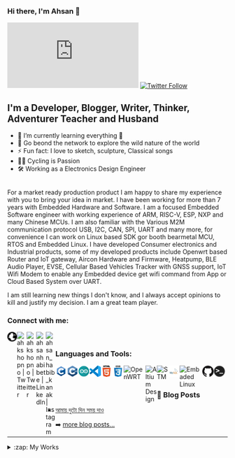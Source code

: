 ### Hi there, I'm Ahsan 👋

[![Website](https://img.shields.io/website?label=itsahsan.me&style=for-the-badge&url=https%3A%2F%2itsahsan.me)](https://itsahsan.me/)
[![Twitter Follow](https://img.shields.io/twitter/follow/ahkshopno?color=1DA1F2&logo=twitter&style=for-the-badge)](https://twitter.com/intent/follow?original_referer=https%3A%2F%2Fgithub.com%2FcodeSTACKr&screen_name=ahkshopno)

## I'm a Developer, Blogger, Writer, Thinker, Adventurer Teacher and Husband

- 🌱 I’m currently learning everything 🤣
- 🧳 Go beond the network to explore the wild nature of the world
- ⚡ Fun fact: I love to sketch, sculpture, Classical songs
- 🚴‍♂️ Cycling is Passion
- 🛠 Working as a Electronics Design Engineer
<br />
For a market ready production product I am happy to share my experience with you to bring your idea in market. I have been working for more than 7 years with Embedded Hardware and Software. I am a focused Embedded Software engineer with working experience of ARM, RISC-V, ESP, NXP and many Chinese MCUs. I am also familiar with the Various M2M communication protocol USB, I2C, CAN, SPI, UART and many more, for convenience I can work on Linux based SDK gor booth bearmetal MCU, RTOS and Embedded Linux. I have developed Consumer electronics and  Industrial products, some of my developed products include Openwrt based Router and IoT gateway, Aircon Hardware and Firmware, Heatpump, BLE Audio Player, EVSE, Cellular Based Vehicles Tracker with GNSS support, IoT Wifi Modem to enable any Embedded device get wifi command from App or Cloud Based System over UART. 

I am still learning new things I don't know, and I always accept opinions to kill and justify my decision. I am a great team player.
<br />
### Connect with me:

[<img align="left" alt="itsahsan.me" width="22px" src="https://raw.githubusercontent.com/iconic/open-iconic/master/svg/globe.svg" />][website]
[<img align="left" alt="ahkshopno | Twitter" width="22px" src="https://cdn.jsdelivr.net/npm/simple-icons@v3/icons/facebook.svg" />][facebook]
[<img align="left" alt="ahkshopno | Twitter" width="22px" src="https://cdn.jsdelivr.net/npm/simple-icons@v3/icons/twitter.svg" />][twitter]
[<img align="left" alt="ahsanhabibete | LinkedIn" width="22px" src="https://cdn.jsdelivr.net/npm/simple-icons@v3/icons/linkedin.svg" />][linkedin]
[<img align="left" alt="ahsan_habib_kanak | Instagram" width="22px" src="https://cdn.jsdelivr.net/npm/simple-icons@v3/icons/instagram.svg" />][instagram]

<br />

### Languages and Tools:
<img align="left" alt="C" width="26px" src="https://raw.githubusercontent.com/github/explore/80688e429a7d4ef2fca1e82350fe8e3517d3494d/topics/c/c.png" />
<img align="left" alt="C++" width="26px" src="https://raw.githubusercontent.com/github/explore/80688e429a7d4ef2fca1e82350fe8e3517d3494d/topics/cpp/cpp.png" />
<img align="left" alt="arduino" width="26px" src="https://raw.githubusercontent.com/github/explore/80688e429a7d4ef2fca1e82350fe8e3517d3494d/topics/arduino/arduino.png" />
<img align="left" alt="Visual Studio Code" width="26px" src="https://raw.githubusercontent.com/github/explore/80688e429a7d4ef2fca1e82350fe8e3517d3494d/topics/visual-studio-code/visual-studio-code.png" />
<img align="left" alt="HTML5" width="26px" src="https://raw.githubusercontent.com/github/explore/80688e429a7d4ef2fca1e82350fe8e3517d3494d/topics/html/html.png" />
<img align="left" alt="CSS3" width="26px" src="https://raw.githubusercontent.com/github/explore/80688e429a7d4ef2fca1e82350fe8e3517d3494d/topics/css/css.png" />
<img align="left" alt="OpenWRT" width="50px" src="https://openwrt.org/_media/logo.png" />
<img align="left" alt="Altium Design" width ="26" src="https://www.altium.com/altium-designer/themes/custom/altium/dist/images/logo-ad-black.svg" />
<img align="left" alt="STM" width ="26" src="https://scontent.fdac7-1.fna.fbcdn.net/v/t1.6435-9/87016532_3786202961420059_3996305311869698048_n.png?_nc_cat=106&ccb=1-5&_nc_sid=09cbfe&_nc_eui2=AeEuZUiJNH0eeuNcR8xGOZoh_SYgZLnU7xf9JiBkudTvF_4pBXwLW9-IhWqypE2acBpsxRtRTtChmLtK4VAYFrMW&_nc_ohc=zF0hUhspPmcAX-nZE-F&tn=MRs76nctjw21YztP&_nc_ht=scontent.fdac7-1.fna&oh=0060868cf24c10a4d65be8a60aebff2f&oe=61680B26" />
<img align="left" alt="MySQL" width="26px" src="https://raw.githubusercontent.com/github/explore/80688e429a7d4ef2fca1e82350fe8e3517d3494d/topics/mysql/mysql.png" />
<img align="left" alt="Embaded Linux" width="52px" src="https://www.bytesatwork.io/wp-content/uploads/2019/04/Embedded-Linux.png" />

<img align="left" alt="GitHub" width="26px" src="https://raw.githubusercontent.com/github/explore/78df643247d429f6cc873026c0622819ad797942/topics/github/github.png" />
<img align="left" alt="Terminal" width="26px" src="https://raw.githubusercontent.com/github/explore/80688e429a7d4ef2fca1e82350fe8e3517d3494d/topics/terminal/terminal.png" />

<br />
<br />



### 📕 Blog Posts

<!-- BLOG-POST-LIST:START -->
- [আমায় দুটো দিন সময় দাও](https://www.somewhereinblog.net/blog/ahkshopno/30107291)

<!-- BLOG-POST-LIST:END -->

➡️ [more blog posts...](https://itsahsan.me)

---

<details>
  <summary>:zap: My Works</summary>
  
<!--START_SECTION:activity-->
1. [Wireless (Ultrasonic) Power Transfer (Long Range)](https://itsahsan.me/portfolio-item-03.html) 
2. [LOW COST REFRASHABLE BRAILLE DISPLAY](https://itsahsan.me/portfolio-item-01.html)
3. [Indoor blind Navigation](https://itsahsan.me/portfolio-item-09.html)
4. [MY PENCIL SKETCH](https://itsahsan.me/portfolio/images/sktch%20photo/Sketch/1.jpg)
5. [WHAT I SEE THROUGH MY CAMERA LENS](https://itsahsan.me/portfolio/images/sktch%20photo/photography/1.jpg) 
  <br> [Catch more at -> itsahsan.me](https://itsahsan.me/#/portfolio)
<!--END_SECTION:activity-->

</details>



[website]: https://itsahsan.me
[facebook]: http://facebook.com/ahkshopno
[course]: http://vsCodeHero.com
[twitter]: https://twitter.com/ahkshopno
[youtube]: https://youtube.com/codeSTACKr
[instagram]: https://instagram.com/ahsan_habib_kanak
[linkedin]: https://linkedin.com/in/ahsanhabibete/
[myprofoliyo]:https://itsahsan.me/#/portfolio
